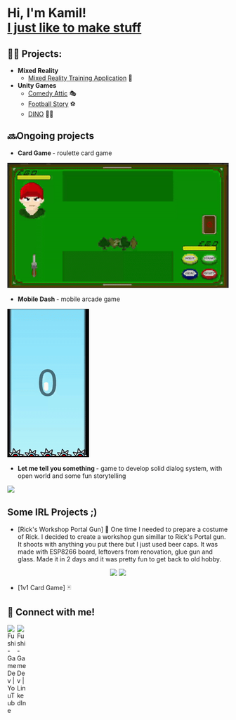 <h1>Hi, I'm Kamil! <br/><a href="https://drive.google.com/drive/folders/1BMz-kRYjAutS9GPaQSJWqIoJDihdDU0V?usp=drive_link">I just like to make stuff</a>

<h2>👨‍💻 Projects:</h2>

- <b> Mixed Reality </b>
  - [Mixed Reality Training Application](https://github.com/FushiGameDev/Mixed-Reality-Training-App) 🥽
- <b>Unity Games</b>
  - [Comedy Attic](https://github.com/FushiGameDev/ComedyAttic) 🎭
  - [Football Story](https://github.com/FushiGameDev/FootballStory) ⚽
  - [DINO](https://github.com/FushiGameDev/DINO/tree/main) 🐱‍🐉

<h2>  🔜Ongoing projects </h2> 

  - <b> Card Game </b> - roulette card game

  <img src="CardGame.gif" loop=infinite>

  - <b> Mobile Dash </b> - mobile arcade game  
  
  <img src="MobileDash.gif" loop=infinite>

  - <b> Let me tell you something </b> - game to develop solid dialog system, with open world and some fun storytelling   

  <img src="https://github.com/FushiGameDev/FushiGameDev/blob/dd8f8632e71e45004c801a21a27bdc35d4154fdf/Let%20me%20tell%20you%20something.gif" loop=infinite>


<h2> Some IRL Projects ;)</h2>  
  
  - [Rick's Workshop Portal Gun] 🔫
    One time I needed to prepare a costume of Rick. I decided to create a workshop gun simillar to Rick's Portal gun. It shoots with anything you put there but I just used beer caps. It was made with ESP8266 board, leftovers from renovation, glue gun and glass. Made it in 2 days and it was pretty fun to get back to old hobby.
    
<p align="center" width="100%">
    <img width="60%" src="https://github.com/user-attachments/assets/b5346be6-e672-4c3a-a71c-977baf32fb17" loop=infinite>
    <img width="28%" src="https://github.com/FushiGameDev/FushiGameDev/blob/defcc1cf0ec7613cdc05acb440646e99d1dda1b1/Workshop%20portal%20gun.gif" loop=infinite>
</p>
    
  - [1v1 Card Game] 🃏


<h2> 🤳 Connect with me!</h2>

[<img align="left" alt="Fushi-GameDev | YouTube" width="22px" src="https://cdn.jsdelivr.net/npm/simple-icons@v3/icons/youtube.svg" />][youtube]
[<img align="left" alt="Fushi-GameDev | LinkedIn" width="22px" src="https://cdn.jsdelivr.net/npm/simple-icons@v3/icons/linkedin.svg" />][linkedin]

[youtube]: https://www.youtube.com/@Fushi-GameDev
[linkedin]: https://www.linkedin.com/in/kamil-borys-526b21263/

